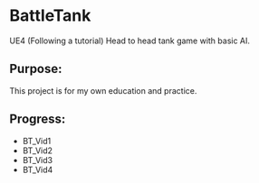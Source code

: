 # BattleTank
UE4 (Following a tutorial) Head to head tank game with basic AI.

## Purpose:
This project is for my own education and practice.

## Progress:
* BT_Vid1
* BT_Vid2
* BT_Vid3
* BT_Vid4